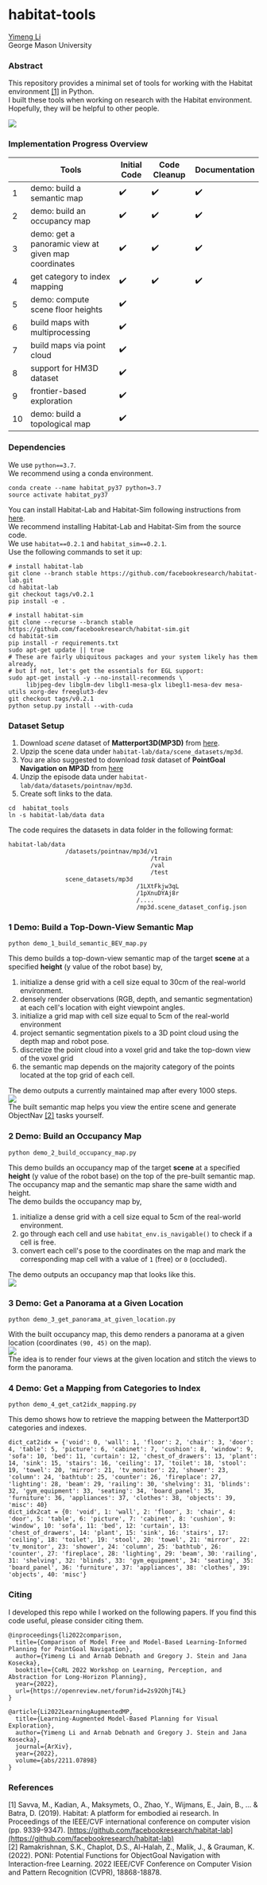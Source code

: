# habitat-tools
[Yimeng Li](https://yimengli46.github.io/) \
George Mason University

### Abstract
This repository provides a minimal set of tools for working with the Habitat environment [[1]](#references) in Python.   
I built these tools when working on research with the Habitat environment.   
Hopefully, they will be helpful to other people.  

<img src='Figs/title.png'/>

### Implementation Progress Overview
| | Tools | Initial Code | Code Cleanup | Documentation|
|--|--|--|--|--|
|1 | demo: build a semantic map  | :heavy_check_mark: | :heavy_check_mark: |:heavy_check_mark:
|2 | demo: build an occupancy map  | :heavy_check_mark: | :heavy_check_mark: | :heavy_check_mark:
|3 | demo: get a panoramic view at given map coordinates| :heavy_check_mark: | :heavy_check_mark: |:heavy_check_mark:
|4 | get category to index mapping | :heavy_check_mark: | :heavy_check_mark: | :heavy_check_mark:
|5 | demo: compute scene floor heights  | :heavy_check_mark:
|6 | build maps with multiprocessing | :heavy_check_mark:
|7 | build maps via point cloud | :heavy_check_mark:
|8 | support for HM3D dataset   | :heavy_check_mark:
|9 | frontier-based exploration | :heavy_check_mark:
|10 | demo: build a topological map | :heavy_check_mark:


### Dependencies
We use `python==3.7`.  
We recommend using a conda environment.  
```
conda create --name habitat_py37 python=3.7
source activate habitat_py37
```
You can install Habitat-Lab and Habitat-Sim following instructions from [here](https://github.com/facebookresearch/habitat-lab "here").  
We recommend installing Habitat-Lab and Habitat-Sim from the source code.  
We use `habitat==0.2.1` and `habitat_sim==0.2.1`.  
Use the following commands to set it up:  
```
# install habitat-lab
git clone --branch stable https://github.com/facebookresearch/habitat-lab.git
cd habitat-lab
git checkout tags/v0.2.1
pip install -e .

# install habitat-sim
git clone --recurse --branch stable https://github.com/facebookresearch/habitat-sim.git
cd habitat-sim
pip install -r requirements.txt
sudo apt-get update || true
# These are fairly ubiquitous packages and your system likely has them already,
# but if not, let's get the essentials for EGL support:
sudo apt-get install -y --no-install-recommends \
     libjpeg-dev libglm-dev libgl1-mesa-glx libegl1-mesa-dev mesa-utils xorg-dev freeglut3-dev
git checkout tags/v0.2.1
python setup.py install --with-cuda
```
### Dataset Setup
1. Download *scene* dataset of **Matterport3D(MP3D)** from [here](https://github.com/facebookresearch/habitat-lab/blob/main/DATASETS.md "here").      
2. Upzip the scene data under `habitat-lab/data/scene_datasets/mp3d`.  
3. You are also suggested to download *task* dataset of **PointGoal Navigation on MP3D** from [here](https://github.com/facebookresearch/habitat-lab/blob/main/DATASETS.md "here")  
4. Unzip the episode data under `habitat-lab/data/datasets/pointnav/mp3d`.  
5. Create soft links to the data. 
```
cd  habitat_tools
ln -s habitat-lab/data data
```
The code requires the datasets in data folder in the following format:
```
habitat-lab/data
                /datasets/pointnav/mp3d/v1
                                        /train
                                        /val
                                        /test
                scene_datasets/mp3d
                                    /1LXtFkjw3qL
                                    /1pXnuDYAj8r
                                    /....
                                    /mp3d.scene_dataset_config.json
```


### 1 Demo: Build a Top-Down-View Semantic Map
```
python demo_1_build_semantic_BEV_map.py
```
This demo builds a top-down-view semantic map of the target __scene__ at a specified __height__ (y value of the robot base) by, 
1. initialize a dense grid with a cell size equal to 30cm of the real-world environment.
2. densely render observations (RGB, depth, and semantic segmentation) at each cell's location with eight viewpoint angles.
3. initialize a grid map with cell size equal to 5cm of the real-world environment
4. project semantic segmentation pixels to a 3D point cloud using the depth map and robot pose.
5. discretize the point cloud into a voxel grid and take the top-down view of the voxel grid
6. the semantic map depends on the majority category of the points located at the top grid of each cell.  

The demo outputs a currently maintained map after every 1000 steps.   
<img src='Figs/demo_1.png'/>   
The built semantic map helps you view the entire scene and generate ObjectNav [[2]](#references) tasks yourself.

### 2 Demo: Build an Occupancy Map
```
python demo_2_build_occupancy_map.py
```
This demo builds an occupancy map of the target __scene__ at a specified __height__ (y value of the robot base) on the top of the pre-built semantic map.  
The occupancy map and the semantic map share the same width and height.  
The demo builds the occupancy map by,  
1. initialize a dense grid with a cell size equal to 5cm of the real-world environment.
2. go through each cell and use `habitat_env.is_navigable()` to check if a cell is free.
3. convert each cell's pose to the coordinates on the map and mark the corresponding map cell with a value of `1` (free) or `0` (occluded).

The demo outputs an occupancy map that looks like this.  
<img src='Figs/demo_2.jpg'/> 

### 3 Demo: Get a Panorama at a Given Location
```
python demo_3_get_panorama_at_given_location.py
```
With the built occupancy map, this demo renders a panorama at a given location (coordinates `(90, 45)` on the map).  
<img src='Figs/demo_3.png'/>   
The idea is to render four views at the given location and stitch the views to form the panorama.


### 4 Demo: Get a Mapping from Categories to Index  
```
python demo_4_get_cat2idx_mapping.py
```
This demo shows how to retrieve the mapping between the Matterport3D categories and indexes.
```
dict_cat2idx = {'void': 0, 'wall': 1, 'floor': 2, 'chair': 3, 'door': 4, 'table': 5, 'picture': 6, 'cabinet': 7, 'cushion': 8, 'window': 9, 'sofa': 10, 'bed': 11, 'curtain': 12, 'chest_of_drawers': 13, 'plant': 14, 'sink': 15, 'stairs': 16, 'ceiling': 17, 'toilet': 18, 'stool': 19, 'towel': 20, 'mirror': 21, 'tv_monitor': 22, 'shower': 23, 'column': 24, 'bathtub': 25, 'counter': 26, 'fireplace': 27, 'lighting': 28, 'beam': 29, 'railing': 30, 'shelving': 31, 'blinds': 32, 'gym_equipment': 33, 'seating': 34, 'board_panel': 35, 'furniture': 36, 'appliances': 37, 'clothes': 38, 'objects': 39, 'misc': 40}
dict_idx2cat = {0: 'void', 1: 'wall', 2: 'floor', 3: 'chair', 4: 'door', 5: 'table', 6: 'picture', 7: 'cabinet', 8: 'cushion', 9: 'window', 10: 'sofa', 11: 'bed', 12: 'curtain', 13: 'chest_of_drawers', 14: 'plant', 15: 'sink', 16: 'stairs', 17: 'ceiling', 18: 'toilet', 19: 'stool', 20: 'towel', 21: 'mirror', 22: 'tv_monitor', 23: 'shower', 24: 'column', 25: 'bathtub', 26: 'counter', 27: 'fireplace', 28: 'lighting', 29: 'beam', 30: 'railing', 31: 'shelving', 32: 'blinds', 33: 'gym_equipment', 34: 'seating', 35: 'board_panel', 36: 'furniture', 37: 'appliances', 38: 'clothes', 39: 'objects', 40: 'misc'}
```

### Citing
I developed this repo while I worked on the following papers.
If you find this code useful, please consider citing them.
```
@inproceedings{li2022comparison,
  title={Comparison of Model Free and Model-Based Learning-Informed Planning for PointGoal Navigation},
  author={Yimeng Li and Arnab Debnath and Gregory J. Stein and Jana Kosecka},
  booktitle={CoRL 2022 Workshop on Learning, Perception, and Abstraction for Long-Horizon Planning},
  year={2022},
  url={https://openreview.net/forum?id=2s92OhjT4L}
}

@article{Li2022LearningAugmentedMP,
  title={Learning-Augmented Model-Based Planning for Visual Exploration},
  author={Yimeng Li and Arnab Debnath and Gregory J. Stein and Jana Kosecka},
  journal={ArXiv},
  year={2022},
  volume={abs/2211.07898}
}
```

### References
[1] Savva, M., Kadian, A., Maksymets, O., Zhao, Y., Wijmans, E., Jain, B., ... & Batra, D. (2019). Habitat: A platform for embodied ai research. In Proceedings of the IEEE/CVF international conference on computer vision (pp. 9339-9347). [https://github.com/facebookresearch/habitat-lab](https://github.com/facebookresearch/habitat-lab)  
[2] Ramakrishnan, S.K., Chaplot, D.S., Al-Halah, Z., Malik, J., & Grauman, K. (2022). PONI: Potential Functions for ObjectGoal Navigation with Interaction-free Learning. 2022 IEEE/CVF Conference on Computer Vision and Pattern Recognition (CVPR), 18868-18878.